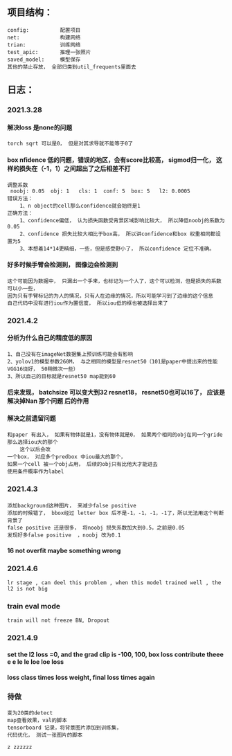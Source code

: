 ## 项目结构：  
	config:          配置项目  
	net:             构建网络  
	trian:           训练网络  
	test_apic:       推理一张照片  
	saved_model:     模型保存  
	其他的禁止存放， 全部归类到util_frequents里面去  
## 日志：
### 2021.3.28
#### 解决loss 是none的问题
	torch sqrt 可以是0， 但是对其求导就不能等于0了

#### box nfidence 低的问题，错误的地区，会有score比较高， sigmod归一化， 这样的损失在（-1，1）之间超出了之后相差不打
	调整系数
	 noobj: 0.05  obj: 1   cls: 1  conf: 5  box: 5   l2: 0.0005
	错误方法：  
		1、n object的cell那么confidence就会始终是1
	正确方法：  
		1、confidence偏低， 认为损失函数受背景区域影响比较大， 所以降低noobj的系数为0.05  
		2、confidence 损失比较大相比于box高， 所以讲confidence和box 权重相同都设置为5
		3、本想着14*14更精细，一些，但是感受野小了， 所以confidence 定位不准确。  
#### 好多时候手臂会检测到， 图像边会检测到
	这个可能因为数据中， 只漏出一个手来，也标记为一个人了，这个可以检测，但是损失的系数可以小一些， 
	因为只有手臂标记的为人的情况，只有人在边缘的情况，所以可能学习到了边缘的这个信息
	自己代码中没有进行iou作为置信度， 所以iou低的框也被选择出来了
	
	

### 2021.4.2
#### 分析为什么自己的精度低的原因
	1、自己没有在imageNet数据集上预训练可能会有影响  
	2、yolov1的模型参数260M， 与之相同的模型是resnet50（101是paper中提出来的性能VGG16烧好， 50稍微次一些） 
	3、所以自己的目标就是resnet50 map能到60
#### 后来发现， batchsize 可以变大到32 resnet18， resnet50也可以16了， 应该是解决掉Nan 那个问题 后的作用
#### 解决之前遗留问题
	和paper 有出入， 如果有物体就是1，没有物体就是0， 如果两个相同的obj在同一个gride 那么选择iou大的那个
		这个以后会改
	一个box， 对应多个predbox 中iou最大的那个，
	如果一个cell 被一个obj占用， 后续的obj只有比他大才能进去
	使用条件概率作为label
### 2021.4.3
####
	添加background这种图片， 来减少false positive
	添加的时候错了， bbox经过 letter box 后不是-1，-1，-1，-1了，所以无法用这个判断背景了
	false positive 还是很多， 将noobj 损失系数加大到0.5，之前是0.05
	发现好多false positive 	，noobj 改为0.1
#### 16  not overfit maybe something wrong
### 2021.4.6
	lr stage , can deel this problem , when this model trained well , the l2 is not big 
### train eval mode 
	train will not freeze BN, Dropout
### 2021.4.9
#### set the l2 loss =0, and the grad clip is -100, 100, box loss contribute theee e e le le loe loe loss
#### loss class times loss weight, final loss times again
### 待做 
	变为20类的detect
	map查看效果，val的脚本
	tensorboard 记录，将背景图片添加到训练集，
	代码优化， 测试一张图片的脚本
	 
	z zzzzzz